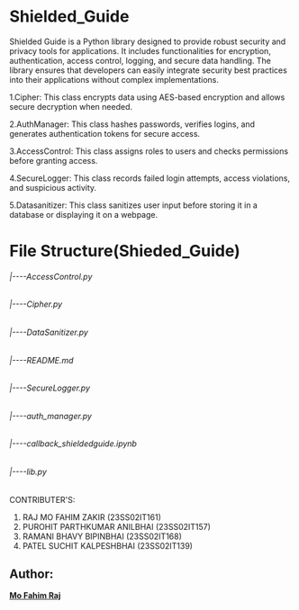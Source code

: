 # Shielded_Guide
Shielded Guide is a Python library designed to provide robust security and privacy tools for applications. It includes functionalities for encryption, authentication, access control, logging, and secure data handling. The library ensures that developers can easily integrate security best practices into their applications without complex implementations.

1.Cipher: This class encrypts data using AES-based encryption and allows secure decryption when needed.

2.AuthManager: This class hashes passwords, verifies logins, and generates authentication tokens for secure access.

3.AccessControl: This class assigns roles to users and checks permissions before granting access.

4.SecureLogger: This class records failed login attempts, access violations, and suspicious activity.

5.Datasanitizer: This class sanitizes user input before storing it in a database or displaying it on a webpage.

# File Structure(Shieded_Guide)
###### |----AccessControl.py
###### |----Cipher.py
###### |----DataSanitizer.py
###### |----README.md
###### |----SecureLogger.py
###### |----auth_manager.py
###### |----callback_shieldedguide.ipynb
###### |----lib.py

CONTRIBUTER'S:
1. RAJ MO FAHIM ZAKIR           (23SS02IT161)
2. PUROHIT PARTHKUMAR ANILBHAI  (23SS02IT157)
3. RAMANI BHAVY BIPINBHAI       (23SS02IT168)
4. PATEL SUCHIT KALPESHBHAI     (23SS02IT139)

## Author:
**[Mo Fahim Raj](https://github.com/Fahimraj12)**  

